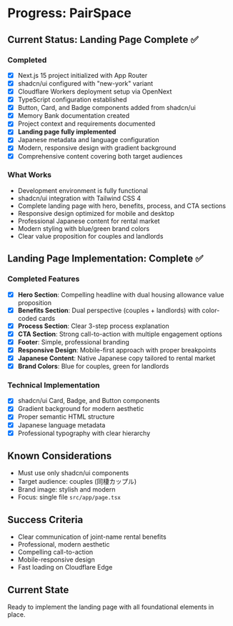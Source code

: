 # Progress: PairSpace

## Current Status: Landing Page Complete ✅

### Completed
- [x] Next.js 15 project initialized with App Router
- [x] shadcn/ui configured with "new-york" variant
- [x] Cloudflare Workers deployment setup via OpenNext
- [x] TypeScript configuration established
- [x] Button, Card, and Badge components added from shadcn/ui
- [x] Memory Bank documentation created
- [x] Project context and requirements documented
- [x] **Landing page fully implemented**
- [x] Japanese metadata and language configuration
- [x] Modern, responsive design with gradient background
- [x] Comprehensive content covering both target audiences

### What Works
- Development environment is fully functional
- shadcn/ui integration with Tailwind CSS 4
- Complete landing page with hero, benefits, process, and CTA sections
- Responsive design optimized for mobile and desktop
- Professional Japanese content for rental market
- Modern styling with blue/green brand colors
- Clear value proposition for couples and landlords

## Landing Page Implementation: Complete ✅

### Completed Features
- [x] **Hero Section**: Compelling headline with dual housing allowance value proposition
- [x] **Benefits Section**: Dual perspective (couples + landlords) with color-coded cards
- [x] **Process Section**: Clear 3-step process explanation
- [x] **CTA Section**: Strong call-to-action with multiple engagement options
- [x] **Footer**: Simple, professional branding
- [x] **Responsive Design**: Mobile-first approach with proper breakpoints
- [x] **Japanese Content**: Native Japanese copy tailored to rental market
- [x] **Brand Colors**: Blue for couples, green for landlords

### Technical Implementation
- [x] shadcn/ui Card, Badge, and Button components
- [x] Gradient background for modern aesthetic
- [x] Proper semantic HTML structure
- [x] Japanese language metadata
- [x] Professional typography with clear hierarchy

## Known Considerations
- Must use only shadcn/ui components
- Target audience: couples (同棲カップル)
- Brand image: stylish and modern
- Focus: single file `src/app/page.tsx`

## Success Criteria
- Clear communication of joint-name rental benefits
- Professional, modern aesthetic
- Compelling call-to-action
- Mobile-responsive design
- Fast loading on Cloudflare Edge

## Current State
Ready to implement the landing page with all foundational elements in place.
